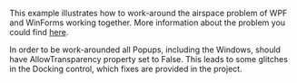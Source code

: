 This example illustrates how to work-around the airspace problem of WPF and WinForms working together. More information about the problem you could find <a href="http://msdn.microsoft.com/en-us/library/aa970688.aspx">here<a/>.

In order to be work-arounded all Popups, including the Windows, should have AllowTransparency property set to False.
This leads to some glitches in the Docking control, which fixes are provided in the project.